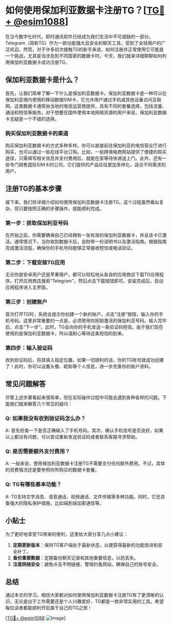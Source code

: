 # 如何使用保加利亚数据卡注册TG？[[TG💪+ @esim1088](https://t.me/s/esim1088)]

在当今数字化时代，即时通讯软件已经成为我们生活中不可或缺的一部分。Telegram（简称TG）作为一款功能强大且安全的聊天工具，受到了全球用户的广泛欢迎。然而，对于许多初次接触TG的新手来说，如何注册并正常使用它可能是一个挑战，尤其是当涉及到不同国家的数据卡时。今天，我们就来详细聊聊如何利用保加利亚数据卡成功注册TG。

## 保加利亚数据卡是什么？

首先，让我们简单了解一下什么是保加利亚数据卡。保加利亚数据卡是一种可以在保加利亚境内使用的移动数据SIM卡，它允许用户通过手机或其他设备访问互联网。这类数据卡通常由当地的电信运营商提供，具有不同的套餐选择，包括流量、通话和短信等服务。对于想要在国外使用本地网络资源的用户来说，保加利亚数据卡无疑是一个不错的选择。

### 购买保加利亚数据卡的渠道

购买保加利亚数据卡的方式多种多样。你可以直接前往保加利亚的电信营业厅进行购买，也可以通过一些在线平台订购。比如，一些跨境电商网站提供了便捷的购买途径，只需填写相关信息并支付费用后，就能在家等待快递送上门。此外，还有一些专门销售国际SIM卡的公司，它们提供的产品往往更加多样化，适合不同需求的用户。

## 注册TG的基本步骤

接下来，我们将详细介绍如何使用保加利亚数据卡注册TG。这个过程虽然看似复杂，但只要按照正确的步骤操作，就能顺利完成。

### 第一步：获取保加利亚号码

在开始之前，你需要确保自己已经拥有一张有效的保加利亚数据卡，并且该卡已激活。通常情况下，当你收到数据卡后，会附带一份说明书以及激活指南。根据指南完成激活流程，确保你的手机号码能够正常接收短信或电话验证。

### 第二步：下载安装TG应用

无论你是安卓用户还是苹果用户，都可以轻松地从各自的应用商店下载TG应用程序。打开应用商店搜索“Telegram”，然后点击下载按钮即可。安装完成后，启动应用程序进入主界面。

### 第三步：创建账户

首次打开TG时，系统会提示你创建一个新的账户。点击“注册”按钮，输入你的手机号码。这里非常重要的一点是，必须使用你刚刚激活的保加利亚号码。输入完毕后，点击“下一步”。此时，TG会向你的手机发送一条验证码短信。由于我们现在使用的是保加利亚数据卡，所以请耐心等待这条短信的到来。

### 第四步：输入验证码

收到验证码后，将其填入指定位置。如果一切顺利的话，你的TG账号就成功创建了！此时，你可以设置头像、昵称等个人信息，进一步完善你的账户资料。

## 常见问题解答

尽管上述步骤看起来很简单，但在实际操作过程中可能会遇到各种各样的问题。下面我们就来解答几个常见的疑问：

### Q: 如果我没有收到验证码怎么办？
A: 首先检查一下是否正确输入了手机号码。其次，确认手机信号是否良好。如果以上都没有问题，可以尝试重新发送验证码或者联系客服寻求帮助。

### Q: 是否需要额外支付费用？
A: 一般来说，使用保加利亚数据卡注册TG不需要支付任何额外费用。不过，具体的资费情况还是要参照你所购买的数据卡套餐。

### Q: TG有哪些基本功能？
A: TG支持文字消息、语音通话、视频通话、文件传输等多种功能。同时，它还具备强大的隐私保护措施，比如端到端加密通信等。

## 小贴士

为了更好地享受TG带来的便利，这里给大家分享几点小建议：

1. **定期更新版本**：保持TG客户端处于最新状态，以便获得最新的功能改进和安全补丁。
2. **备份重要数据**：定期备份聊天记录和其他重要信息，以防丢失。
3. **注意网络安全**：避免点击不明链接，警惕钓鱼网站，确保自己的账号安全。

## 总结

通过本文的学习，相信大家都对如何使用保加利亚数据卡注册TG有了更清晰的认识。无论是出于工作需要还是个人兴趣爱好，TG都是一款非常实用的工具。希望每位读者都能顺利开启属于自己的TG之旅！

[[TG💪+ @esim1088](https://t.me/s/esim1088) ![Image](https://i.postimg.cc/4NQfJmqS/Snipaste-2025-05-13-00-14-12.png)]